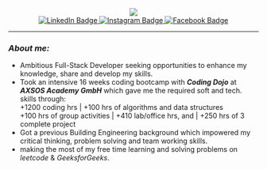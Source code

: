 <div id="header" align="center">
  <img src="https://media.giphy.com/media/ITRemFlr5tS39AzQUL/giphy.gif" width="auto"/>
</div>


<div id="badges" align="center">
  <a href="https://www.linkedin.com/in/osamatbaileh/">
    <img src="https://img.shields.io/badge/LinkedIn-blue?style=for-the-badge&logo=linkedin&logoColor=white" alt="LinkedIn Badge"/>
  </a>
  <a href="https://www.instagram.com/osama.tbaileh/">
    <img src="https://img.shields.io/badge/Instagram-red?style=for-the-badge&logo=Instagram&logoColor=white" alt="Instagram Badge"/>
  </a>
  <a href="https://www.facebook.com/osama.tobaileh">
    <img src="https://img.shields.io/badge/Facebook-blue?style=for-the-badge&logo=Facebook&logoColor=white" alt="Facebook Badge"/>
  </a>
</div>

---

### *About me:*
- Ambitious Full-Stack Developer seeking opportunities to enhance my knowledge, share and develop my skills.
- Took an intensive 16 weeks coding bootcamp with ***Coding Dojo*** at ***AXSOS Academy GmbH*** which gave me the required soft and tech. skills through: </br >
+1200 coding hrs | +100 hrs of algorithms and data structures </br > +100 hrs of group activities | +410 lab/office hrs, and | +250 hrs of 3 complete project
- Got a previous Building Engineering background which impowered my critical thinking, problem solving and team working skills.
- making the most of my free time learning and solving problems on *leetcode* & *GeeksforGeeks*.



